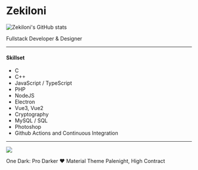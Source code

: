 # Zekiloni

![Zekiloni's GitHub stats](https://github-readme-stats.vercel.app/api?username=Zekiloni&show_icons=true&theme=onedark)


Fullstack Developer & Designer

---

#### **Skillset**

* C
* C++
* JavaScript / TypeScript
* PHP
* NodeJS
* Electron
* Vue3, Vue2
* Cryptography
* MySQL / SQL
* Photoshop
* Github Actions and Continuous Integration

---

![](https://komarev.com/ghpvc/?username=Zekiloni)

One Dark: Pro Darker ❤️ Material Theme Palenight, High Contract
